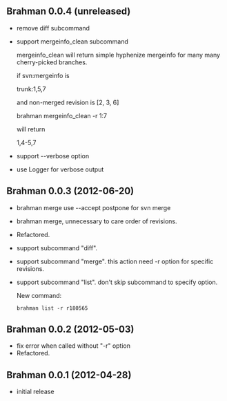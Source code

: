 ## Brahman 0.0.4 (unreleased)
*   remove diff subcommand
*   support mergeinfo_clean subcommand

    mergeinfo_clean will return simple hyphenize mergeinfo
    for many many cherry-picked branches.

    if svn:mergeinfo is

      trunk:1,5,7

    and non-merged revision is [2, 3, 6]

      brahman mergeinfo_clean -r 1:7

    will return

      1,4-5,7

*   support --verbose option
*   use Logger for verbose output

## Brahman 0.0.3 (2012-06-20)
*   brahman merge use --accept postpone for svn merge
*   brahman merge, unnecessary to care order of revisions.
*   Refactored.
*   support subcommand "diff".
*   support subcommand "merge".
    this action need -r option for specific revisions.
*   support subcommand "list".  don't skip subcommand to specify option.

    New command:

        brahman list -r r180565

## Brahman 0.0.2 (2012-05-03)
*   fix error when called without "-r" option
*   Refactored.

## Brahman 0.0.1 (2012-04-28)

*   initial release

